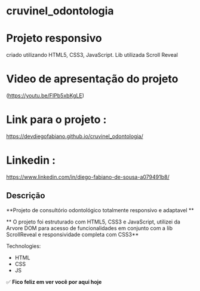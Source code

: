# cruvinel_odontologia


# Projeto responsivo 

criado utilizando HTML5, CSS3, JavaScript. Lib utilizada Scroll Reveal

# Video de apresentação do projeto 
(https://youtu.be/FIPb5xbKgLE)

# Link para o projeto : 
https://devdiegofabiano.github.io/cruvinel_odontologia/

# Linkedin :
https://www.linkedin.com/in/diego-fabiano-de-sousa-a079491b8/


## Descrição

**Projeto de consultório odontológico totalmente responsivo e adaptavel **

** O projeto foi estruturado com HTML5, CSS3 e JavaScript, utilizei da Arvore DOM para acesso de funcionalidades em conjunto com a lib ScrollReveal e responsividade completa com CSS3** 

Technologies:

- HTML
- CSS
- JS

✅ **Fico feliz em ver você por aqui hoje**
